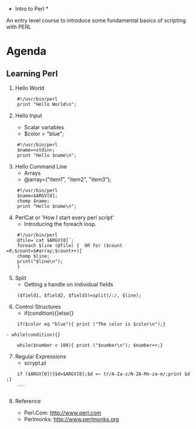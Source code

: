 * Intro to Perl *

An entry level course to introduce some fundamental basics of scripting with PERL


# Agenda

## Learning Perl 

1)	Hello World

```
	#!/usr/bin/perl
	print "Hello World\n";
```


2)	Hello Input

	- Scalar variables
	- $color = "blue";

```
	#!/usr/bin/perl
	$name=<stdin>;
	print "Hello $name\n";
```


3)	Hello Command Line
	- Arrays 
	- @array=("item1", "item2", "item3");

```
	#!/usr/bin/perl
	$name=$ARGV[0];
	chomp $name;
	print "Hello $name\n";
```


4)	PerlCat  or 'How I start every perl script' 
	- Introducing the foreach loop.
```
	#!/usr/bin/perl
	@file=`cat $ARGV[0]`;
	foreach $line (@file) {  OR for ($count =0;$count=$#array;$count++){
	chomp $line;
	print("$line\n");
	}
```


5)	Split
	- Getting a handle on individual fields

```
	($field1, $field2, $field3)=split(/:/, $line);
```


6)	Control Structures
	- if(condition){}else{}
```
	if($color eq "blue"){ print ("The color is $color\n");}
```
	- while(condition){}
```
	while($number < 100){ print ("$number\n"); $number++;}
```

7)	Regular Expressions 
	- scrypt.pl
```
	if ($ARGV[0]){$d=$ARGV[0];$d =~ tr/A-Za-z/N-ZA-Mn-za-m/;print $d ;}
	...
		
```
	
8)	Reference

	- Perl.Com: http://www.perl.com
	- Perlmonks: http://www.perlmonks.org
